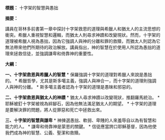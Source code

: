 **標題：** 十字架的智慧與愚拙

**摘要：**

講員在哥林多前書第一章中探討十字架救恩的道理與希臘人和猶太人的主流思想的衝突。希臘人重視智慧和邏輯，而猶太人則尋求神蹟和改變現狀。然而，十字架的道理被希臘人視為愚拙，因為它強調人與神的分離和罪的救贖，而猶太人則認為它無法帶來他們所期待的政治解放。講員指出，神的智慧在於使用人所認為愚拙的道理來拯救信徒，並強調謙卑和倚靠神的重要性。

**大綱：**

**一、十字架救恩與希臘人的智慧**
    * 保羅強調十字架的道理對希臘人來說是愚拙的。
    * 希臘哲學，尤其是斯多噶主義，強調人與神合一，而十字架的道理則強調人與神的分離。
    * 斯多噶主義者認為十字架的道理是愚昧和邪惡的。

**二、十字架救恩與猶太人的神蹟**
    * 猶太人尋求神蹟以改變現狀，推翻羅馬統治。
    * 耶穌被釘十字架被視為絆腳石，因為他無法滿足猶太人的期望。
    * 十字架的道理是要解決罪的問題，將人從罪惡和死亡中拯救出來。

**三、十字架的智慧與謙卑**
    * 神揀選愚拙、軟弱、卑賤的人來羞辱自以為有智慧和能力的人。
    * 謙卑和倚靠神是蒙恩的關鍵。
    * 信徒應當誇口耶穌基督，因為他使我們成為神的智慧、公義、聖潔和救贖。